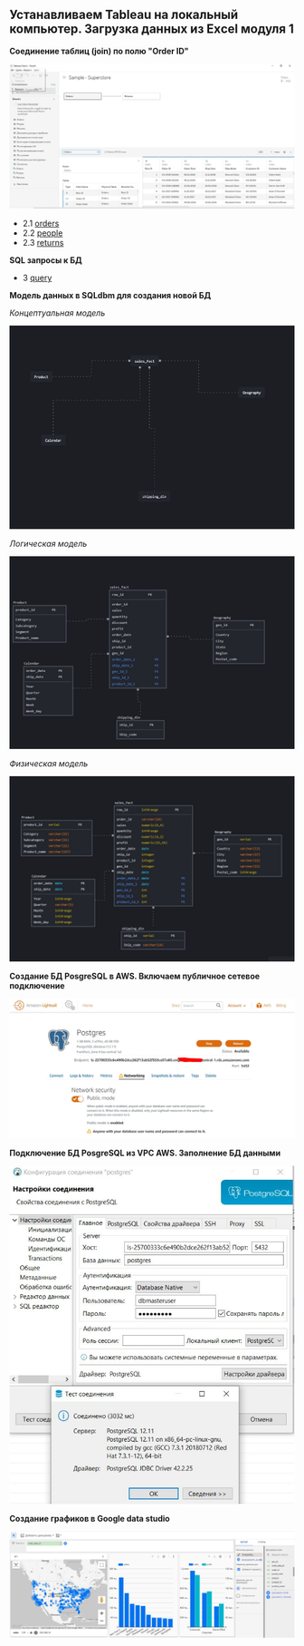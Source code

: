 ## Устанавливаем Tableau на локальный компьютер. Загрузка данных из Exсel модуля 1

**Соединение таблиц (join) по полю "Order ID"**

![Иллюстрация к проекту](https://github.com/dimac123/dimac123/blob/main/Data-engineering/Module3/Tableau1.JPG)

- 2.1 [orders]
- 2.2 [people]
- 2.3 [returns]

**SQL запросы к БД**
- 3 [query]

**Модель данных в SQLdbm для создания новой БД**

*Концептуальная модель*

![Иллюстрация к проекту](https://github.com/dimac123/dimac123/blob/main/Data-engineering/Module2/4.1%20Conceptual_model.JPG)

*Логическая модель*

![Иллюстрация к проекту](https://github.com/dimac123/dimac123/blob/main/Data-engineering/Module2/4.2%20Logical%20model.JPG)

*Физическая модель*

![Иллюстрация к проекту](https://github.com/dimac123/dimac123/blob/main/Data-engineering/Module2/4.3%20Physical%20model.JPG)

[orders]: <https://github.com/dimac123/dimac123/blob/main/Data-engineering/Module2/2.1%20orders.sql>
[people]: <https://github.com/dimac123/dimac123/blob/main/Data-engineering/Module2/2.2%20people.sql>
[returns]: <https://github.com/dimac123/dimac123/blob/main/Data-engineering/Module2/2.3%20returns.sql>
[query]: <https://github.com/dimac123/dimac123/blob/main/Data-engineering/Module2/3%203Query.sql>


**Создание БД PosgreSQL в AWS. Включаем публичное сетевое подключение**

![Иллюстрация к проекту](https://github.com/dimac123/dimac123/blob/main/Data-engineering/Module2/AWS.JPG)


**Подключение БД PosgreSQL из VPC AWS. Заполнение БД данными**

![Иллюстрация к проекту](https://github.com/dimac123/dimac123/blob/main/Data-engineering/Module2/VPC_AWS.JPG)


**Создание графиков в Google data studio**

![Иллюстрация к проекту](https://github.com/dimac123/dimac123/blob/main/Data-engineering/Module2/datastudio.JPG)
